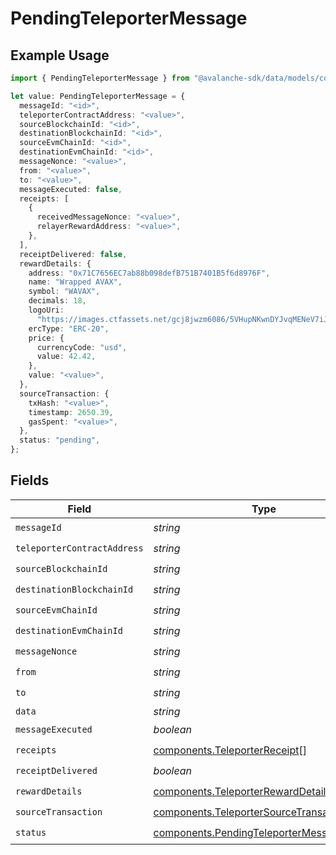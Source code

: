 # PendingTeleporterMessage

## Example Usage

```typescript
import { PendingTeleporterMessage } from "@avalanche-sdk/data/models/components";

let value: PendingTeleporterMessage = {
  messageId: "<id>",
  teleporterContractAddress: "<value>",
  sourceBlockchainId: "<id>",
  destinationBlockchainId: "<id>",
  sourceEvmChainId: "<id>",
  destinationEvmChainId: "<id>",
  messageNonce: "<value>",
  from: "<value>",
  to: "<value>",
  messageExecuted: false,
  receipts: [
    {
      receivedMessageNonce: "<value>",
      relayerRewardAddress: "<value>",
    },
  ],
  receiptDelivered: false,
  rewardDetails: {
    address: "0x71C7656EC7ab88b098defB751B7401B5f6d8976F",
    name: "Wrapped AVAX",
    symbol: "WAVAX",
    decimals: 18,
    logoUri:
      "https://images.ctfassets.net/gcj8jwzm6086/5VHupNKwnDYJvqMENeV7iJ/fdd6326b7a82c8388e4ee9d4be7062d4/avalanche-avax-logo.svg",
    ercType: "ERC-20",
    price: {
      currencyCode: "usd",
      value: 42.42,
    },
    value: "<value>",
  },
  sourceTransaction: {
    txHash: "<value>",
    timestamp: 2650.39,
    gasSpent: "<value>",
  },
  status: "pending",
};
```

## Fields

| Field                                                                                                  | Type                                                                                                   | Required                                                                                               | Description                                                                                            |
| ------------------------------------------------------------------------------------------------------ | ------------------------------------------------------------------------------------------------------ | ------------------------------------------------------------------------------------------------------ | ------------------------------------------------------------------------------------------------------ |
| `messageId`                                                                                            | *string*                                                                                               | :heavy_check_mark:                                                                                     | N/A                                                                                                    |
| `teleporterContractAddress`                                                                            | *string*                                                                                               | :heavy_check_mark:                                                                                     | N/A                                                                                                    |
| `sourceBlockchainId`                                                                                   | *string*                                                                                               | :heavy_check_mark:                                                                                     | N/A                                                                                                    |
| `destinationBlockchainId`                                                                              | *string*                                                                                               | :heavy_check_mark:                                                                                     | N/A                                                                                                    |
| `sourceEvmChainId`                                                                                     | *string*                                                                                               | :heavy_check_mark:                                                                                     | N/A                                                                                                    |
| `destinationEvmChainId`                                                                                | *string*                                                                                               | :heavy_check_mark:                                                                                     | N/A                                                                                                    |
| `messageNonce`                                                                                         | *string*                                                                                               | :heavy_check_mark:                                                                                     | N/A                                                                                                    |
| `from`                                                                                                 | *string*                                                                                               | :heavy_check_mark:                                                                                     | N/A                                                                                                    |
| `to`                                                                                                   | *string*                                                                                               | :heavy_check_mark:                                                                                     | N/A                                                                                                    |
| `data`                                                                                                 | *string*                                                                                               | :heavy_minus_sign:                                                                                     | N/A                                                                                                    |
| `messageExecuted`                                                                                      | *boolean*                                                                                              | :heavy_check_mark:                                                                                     | N/A                                                                                                    |
| `receipts`                                                                                             | [components.TeleporterReceipt](../../models/components/teleporterreceipt.md)[]                         | :heavy_check_mark:                                                                                     | N/A                                                                                                    |
| `receiptDelivered`                                                                                     | *boolean*                                                                                              | :heavy_check_mark:                                                                                     | N/A                                                                                                    |
| `rewardDetails`                                                                                        | [components.TeleporterRewardDetails](../../models/components/teleporterrewarddetails.md)               | :heavy_check_mark:                                                                                     | N/A                                                                                                    |
| `sourceTransaction`                                                                                    | [components.TeleporterSourceTransaction](../../models/components/teleportersourcetransaction.md)       | :heavy_check_mark:                                                                                     | N/A                                                                                                    |
| `status`                                                                                               | [components.PendingTeleporterMessageStatus](../../models/components/pendingteleportermessagestatus.md) | :heavy_check_mark:                                                                                     | N/A                                                                                                    |